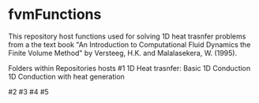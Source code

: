# fvmFunctions

This repository host functions used for solving 1D heat trasnfer problems from a the text book "An Introduction to Computational Fluid Dynamics 
the Finite Volume Method" by Versteeg, H.K. and Malalasekera, W. (1995).

Folders within Repositories hosts
#1 1D Heat trasnfer: 
      Basic 1D Conduction
      1D Conduction with heat generation
      
#2
#3
#4
#5
